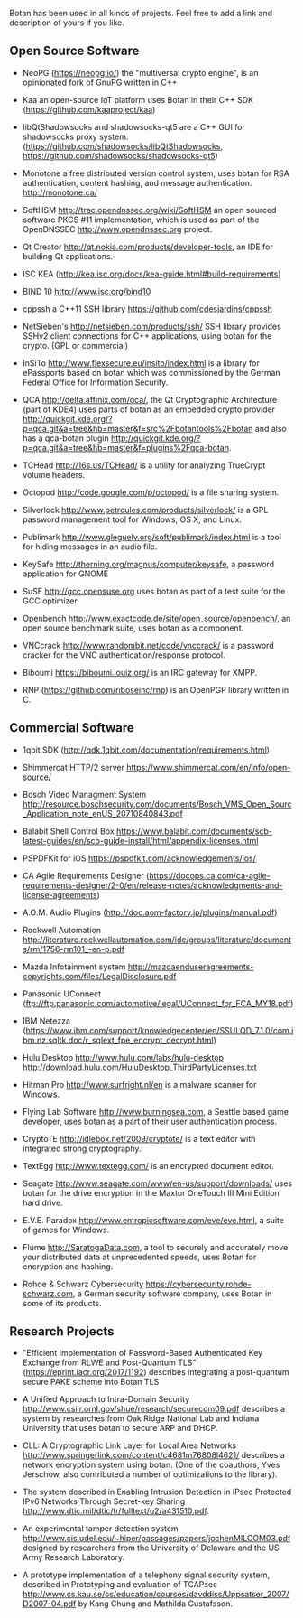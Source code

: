 Botan has been used in all kinds of projects. Feel free to add
a link and description of yours if you like.

Open Source Software
--------------------------

* NeoPG (https://neopg.io/) the "multiversal crypto engine", is an opinionated fork of GnuPG written in C++

* Kaa an open-source IoT platform uses Botan in their C++ SDK
  (https://github.com/kaaproject/kaa)

* libQtShadowsocks and shadowsocks-qt5 are a C++ GUI for shadowsocks
  proxy system. (https://github.com/shadowsocks/libQtShadowsocks,
   https://github.com/shadowsocks/shadowsocks-qt5)

* Monotone a free distributed version control system, uses botan for
  RSA authentication, content hashing, and message authentication.
  http://monotone.ca/

* SoftHSM http://trac.opendnssec.org/wiki/SoftHSM an open sourced
  software PKCS #11 implementation, which is used as part of the
  OpenDNSSEC http://www.opendnssec.org project.

* Qt Creator http://qt.nokia.com/products/developer-tools, an
  IDE for building Qt applications.

* ISC KEA (http://kea.isc.org/docs/kea-guide.html#build-requirements)

* BIND 10 http://www.isc.org/bind10

* cppssh a C++11 SSH library https://github.com/cdesjardins/cppssh

* NetSieben's http://netsieben.com/products/ssh/
  SSH library provides SSHv2 client connections for C++
  applications, using botan for the crypto. (GPL or commercial)

* InSiTo http://www.flexsecure.eu/insito/index.html is a library
  for ePassports based on botan which was commissioned by the German
  Federal Office for Information Security.

* QCA http://delta.affinix.com/qca/, the Qt Cryptographic
  Architecture (part of KDE4) uses parts of botan as an embedded
  crypto provider
  http://quickgit.kde.org/?p=qca.git&a=tree&hb=master&f=src%2Fbotantools%2Fbotan
  and also has a qca-botan plugin http://quickgit.kde.org/?p=qca.git&a=tree&hb=master&f=plugins%2Fqca-botan.

* TCHead http://16s.us/TCHead/ is a utility for analyzing
  TrueCrypt volume headers.

* Octopod http://code.google.com/p/octopod/ is a
  file sharing system.

* Silverlock http://www.petroules.com/products/silverlock/
  is a GPL password management tool for Windows, OS X, and Linux.

* Publimark http://www.gleguelv.org/soft/publimark/index.html
  is a tool for hiding messages in an audio file.

* KeySafe http://therning.org/magnus/computer/keysafe,
  a password application for GNOME

* SuSE http://gcc.opensuse.org uses botan as part
  of a test suite for the GCC optimizer.

* Openbench http://www.exactcode.de/site/open_source/openbench/,
  an open source benchmark suite, uses botan as a component.

* VNCcrack http://www.randombit.net/code/vnccrack/
  is a password cracker for the VNC authentication/response protocol.

* Biboumi https://biboumi.louiz.org/ is an IRC gateway for XMPP.

* RNP (https://github.com/riboseinc/rnp) is an OpenPGP library written in C.

Commercial Software
--------------------------------------

* 1qbit SDK (http://qdk.1qbit.com/documentation/requirements.html)

* Shimmercat HTTP/2 server https://www.shimmercat.com/en/info/open-source/

* Bosch Video Managment System http://resource.boschsecurity.com/documents/Bosch_VMS_Open_Sourc_Application_note_enUS_20710840843.pdf

* Balabit Shell Control Box https://www.balabit.com/documents/scb-latest-guides/en/scb-guide-install/html/appendix-licenses.html

* PSPDFKit for iOS https://pspdfkit.com/acknowledgements/ios/

* CA Agile Requirements Designer (https://docops.ca.com/ca-agile-requirements-designer/2-0/en/release-notes/acknowledgments-and-license-agreements)

* A.O.M. Audio Plugins (http://doc.aom-factory.jp/plugins/manual.pdf)

* Rockwell Automation http://literature.rockwellautomation.com/idc/groups/literature/documents/rm/1756-rm101_-en-p.pdf

* Mazda Infotainment system http://mazdaenduseragreements-copyrights.com/files/LegalDisclosure.pdf

* Panasonic UConnect (ftp://ftp.panasonic.com/automotive/legal/UConnect_for_FCA_MY18.pdf)

* IBM Netezza (https://www.ibm.com/support/knowledgecenter/en/SSULQD_7.1.0/com.ibm.nz.sqltk.doc/r_sqlext_fpe_encrypt_decrypt.html)

* Hulu Desktop http://www.hulu.com/labs/hulu-desktop
  http://download.hulu.com/HuluDesktop_ThirdPartyLicenses.txt

* Hitman Pro http://www.surfright.nl/en is a malware
  scanner for Windows.

* Flying Lab Software http://www.burningsea.com, a Seattle based
  game developer, uses botan as a part of their user authentication
  process.

* CryptoTE http://idlebox.net/2009/cryptote/ is a text editor
  with integrated strong cryptography.

* TextEgg http://www.textegg.com/ is an encrypted document editor.

* Seagate http://www.seagate.com/www/en-us/support/downloads/
  uses botan for the drive encryption in the Maxtor OneTouch III Mini
  Edition hard drive.

* E.V.E. Paradox http://www.entropicsoftware.com/eve/eve.html, a
  suite of games for Windows.

* Flume http://SaratogaData.com, a tool to securely and accurately move 
  your distributed data at unprecedented speeds, uses Botan for encryption
  and hashing.

* Rohde & Schwarz Cybersecurity https://cybersecurity.rohde-schwarz.com,
  a German security software company, uses Botan in some of its products.

Research Projects
-----------------------------------

* "Efficient Implementation of Password-Based Authenticated Key Exchange from RLWE and Post-Quantum TLS"
  (https://eprint.iacr.org/2017/1192) describes integrating a post-quantum secure PAKE scheme into Botan TLS

* A Unified Approach to Intra-Domain Security
  http://www.csiir.ornl.gov/shue/research/securecom09.pdf
  describes a system by researches from Oak Ridge National Lab and
  Indiana University that uses botan to secure ARP and DHCP.

* CLL: A Cryptographic Link Layer for Local Area Networks
  http://www.springerlink.com/content/c4681m76808l4621/ describes
  a network encryption system using botan. (One of the coauthors, Yves
  Jerschow, also contributed a number of optimizations to the
  library).

* The system described in Enabling Intrusion Detection in IPsec
  Protected IPv6 Networks Through Secret-key Sharing
  http://www.dtic.mil/dtic/tr/fulltext/u2/a431510.pdf.

* An experimental tamper detection system
  http://www.cis.udel.edu/~hiper/passages/papers/jochenMILCOM03.pdf
  designed by researchers from the University of Delaware and the US
  Army Research Laboratory.

* A prototype implementation of a telephony signal security system,
  described in Prototyping and evaluation of TCAPsec
  http://www.cs.kau.se/cs/education/courses/davddiss/Uppsatser_2007/D2007-04.pdf
  by Kang Chung and Mathilda Gustafsson.
